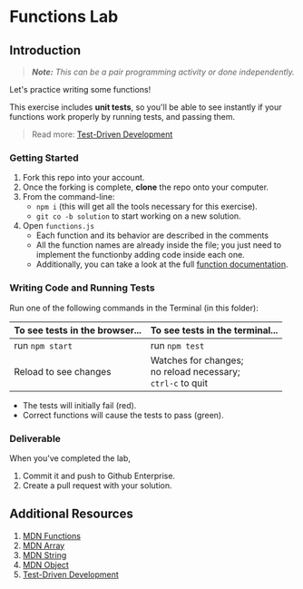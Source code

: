 # Functions Lab

## Introduction
> ***Note:*** _This can be a pair programming activity or done independently._

Let's practice writing some functions! 

This exercise includes **unit tests**, so you'll be able to see instantly if your functions work properly by running tests, and passing them.

> Read more: [Test-Driven Development]

### Getting Started

1. Fork this repo into your account.
1. Once the forking is complete, **clone** the repo onto your computer.
1. From the command-line: 
    - `npm i` (this will get all the tools necessary for this exercise).
    - `git co -b solution` to start working on a new solution.
1. Open `functions.js`
    - Each function and its behavior are described in the comments
    - All the function names are already inside the file; you just need to implement the functionby adding code inside each one.
    - Additionally, you can take a look at the full [function documentation].

### Writing Code and Running Tests

Run one of the following commands in the Terminal (in this folder):

| To see tests in the browser... | To see tests in the terminal...|
|----|----|
| run `npm start` | run `npm test`|
| Reload to see changes | Watches for changes; <br> no reload necessary; <br> `ctrl-c` to quit|

  - The tests will initially fail (red).
  - Correct functions will cause the tests to pass (green).

### Deliverable

When you've completed the lab, 
1. Commit it and push to Github Enterprise. 
2. Create a pull request with your solution.

## Additional Resources
1. [MDN Functions]
1. [MDN Array]
1. [MDN String]
1. [MDN Object]
1. [Test-Driven Development]

[Test-Driven Development]: https://en.wikipedia.org/wiki/Test-driven_development#Test-driven_development_cycle
[MDN Functions]: https://developer.mozilla.org/en-US/docs/Web/JavaScript/Guide/Functions
[MDN Array]: https://developer.mozilla.org/en-US/docs/Web/JavaScript/Reference/Global_ObjectsArray
[MDN String]: https://developer.mozilla.org/en-US/docs/Web/JavaScript/Reference/Global_ObjectsString
[MDN Object]: https://developer.mozilla.org/en-US/docs/Web/JavaScript/Reference/Global_Objects/Object
[function documentation]: docs.md
